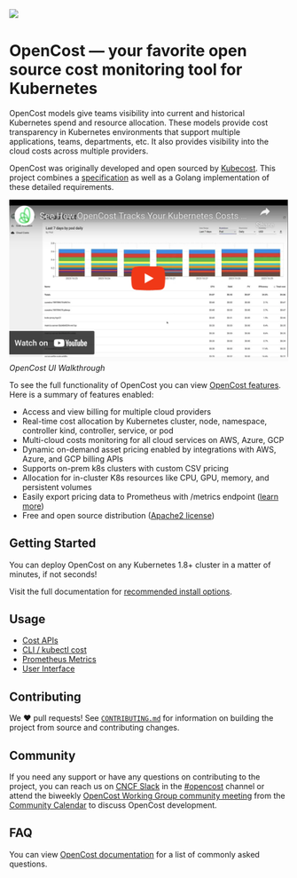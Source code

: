 <img src="./opencost-header.png"/>

# OpenCost — your favorite open source cost monitoring tool for Kubernetes

OpenCost models give teams visibility into current and historical Kubernetes spend and resource allocation. These models provide cost transparency in Kubernetes environments that support multiple applications, teams, departments, etc. It also provides visibility into the cloud costs across multiple providers.

OpenCost was originally developed and open sourced by [Kubecost](https://kubecost.com). This project combines a [specification](/spec/) as well as a Golang implementation of these detailed requirements.

[![OpenCost UI Walkthrough](./ui/src/thumbnail.png)](https://youtu.be/lCP4Ci9Kcdg)
*OpenCost UI Walkthrough*

To see the full functionality of OpenCost you can view [OpenCost features](https://opencost.io). Here is a summary of features enabled:

- Access and view billing for multiple cloud providers
- Real-time cost allocation by Kubernetes cluster, node, namespace, controller kind, controller, service, or pod
- Multi-cloud costs monitoring for all cloud services on AWS, Azure, GCP
- Dynamic on-demand asset pricing enabled by integrations with AWS, Azure, and GCP billing APIs
- Supports on-prem k8s clusters with custom CSV pricing
- Allocation for in-cluster K8s resources like CPU, GPU, memory, and persistent volumes
- Easily export pricing data to Prometheus with /metrics endpoint ([learn more](https://www.opencost.io/docs/installation/prometheus))
- Free and open source distribution ([Apache2 license](LICENSE))

## Getting Started

You can deploy OpenCost on any Kubernetes 1.8+ cluster in a matter of minutes, if not seconds!

Visit the full documentation for [recommended install options](https://www.opencost.io/docs/installation/install).

## Usage

- [Cost APIs](https://www.opencost.io/docs/integrations/api)
- [CLI / kubectl cost](https://www.opencost.io/docs/integrations/kubectl-cost)
- [Prometheus Metrics](https://www.opencost.io/docs/integrations/prometheus)
- [User Interface](https://www.opencost.io/docs/installation/ui)

## Contributing

We :heart: pull requests! See [`CONTRIBUTING.md`](CONTRIBUTING.md) for information on building the project from source
and contributing changes.

## Community

If you need any support or have any questions on contributing to the project, you can reach us on [CNCF Slack](https://slack.cncf.io/) in the [#opencost](https://cloud-native.slack.com/archives/C03D56FPD4G) channel or attend the biweekly [OpenCost Working Group community meeting](https://bit.ly/opencost-meeting) from the [Community Calendar](https://bit.ly/opencost-calendar) to discuss OpenCost development.

## FAQ

You can view [OpenCost documentation](https://www.opencost.io/docs/FAQ) for a list of commonly asked questions.
